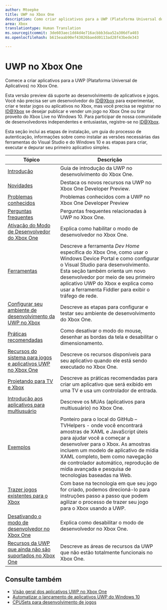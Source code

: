```yaml
---
author: Mtoepke
title: UWP no Xbox One
description: Como criar aplicativos para a UWP (Plataforma Universal do Windows) no Xbox One.
area: Xbox
translationtype: Human Translation
ms.sourcegitcommit: 3de603aec1dd4d4e716acbbb3daa52a306dfa403
ms.openlocfilehash: b615eaab90ef43026baedd0113ad28f43bede343

---
```


# UWP no Xbox One

Comece a criar aplicativos para a UWP (Plataforma Universal de Aplicativos) no Xbox One.

Esta versão preview dá suporte ao desenvolvimento de aplicativos e jogos. Você não precisa ser um desenvolvedor do [ID@Xbox](http://www.xbox.com/Developers/id) para experimentar, criar e testar jogos ou aplicativos no Xbox, mas você precisa se registrar no [ID@Xbox](http://www.xbox.com/Developers/id) se desejar publicar e vender um jogo no Xbox One ou tirar proveito do Xbox Live no Windows 10. Para participar de nossa comunidade de desenvolvedores independentes e entusiastas, registre-se no [ID@Xbox](http://www.xbox.com/Developers/id). 

Esta seção inclui as etapas de instalação, um guia do processo de autenticação, informações sobre como instalar as versões necessárias das ferramentas do Visual Studio e do Windows 10 e as etapas para criar, executar e depurar seu primeiro aplicativo simples. 

| Tópico      | Descrição |
|------------|-------------|
|[Introdução](getting-started.md)| Guia de introdução da UWP no desenvolvimento do Xbox One. |
|[Novidades](whats-new.md)| Destaca os novos recursos na UWP no Xbox One Developer Preview. |
|[Problemas conhecidos](known-issues.md)| Problemas conhecidos com a UWP no Xbox One Developer Preview |
|[Perguntas frequentes](frequently-asked-questions.md)| Perguntas frequentes relacionadas à UWP no Xbox One. |
|[Ativação do Modo de Desenvolvedor do Xbox One](devkit-activation.md)| Explica como habilitar o modo de desenvolvedor no Xbox One. |
|[Ferramentas](introduction-to-xbox-tools.md)| Descreve a ferramenta _Dev Home_ específica do Xbox One, como usar o Windows Device Portal e como configurar o Visual Studio para desenvolvimento. Esta seção também orienta um novo desenvolvedor por meio de seu primeiro aplicativo UWP do Xbox e explica como usar a ferramenta Fiddler para exibir o tráfego de rede. |
|[Configurar seu ambiente de desenvolvimento da UWP no Xbox](development-environment-setup.md)| Descreve as etapas para configurar e testar seu ambiente de desenvolvimento do Xbox One. |
|[Práticas recomendadas](tailoring-for-xbox.md)| Como desativar o modo do mouse, desenhar as bordas da tela e desabilitar o dimensionamento. |
|[Recursos do sistema para jogos e aplicativos UWP no Xbox One](system-resource-allocation.md)| Descreve os recursos disponíveis para seu aplicativo quando ele está sendo executado no Xbox One. | 
|[Projetando para TV e Xbox](http://go.microsoft.com/fwlink/?LinkID=760736)| Descreve as práticas recomendadas para criar um aplicativo que será exibido em uma TV e usa um controlador de entrada. |  
|[Introdução aos aplicativos para multiusuário](multi-user-applications.md)| Descreve os MUAs (aplicativos para multiusuário) no Xbox One. |
|[Exemplos](samples.md)| Ponteiro para o local do GitHub – TVHelpers - onde você encontrará amostras de XAML e JavaScript úteis para ajudar você a começar a desenvolver para o Xbox. As amostras incluem um modelo de aplicativo de mídia XAML completo, bem como navegação de controlador automático, reprodução de mídia avançada e pesquisa de tecnologias baseadas na Web. |
|[Trazer jogos existentes para o Xbox](development-lanes-landing.md)|Com base na tecnologia em que seu jogo for criado, podemos direcioná-lo para instruções passo a passo que podem agilizar o processo de trazer seu jogo para o Xbox usando a UWP.|
|[Desativando o modo de desenvolvedor no Xbox One](devkit-deactivation.md)| Explica como desabilitar o modo de desenvolvedor no Xbox One. |
|[Recursos da UWP que ainda não são suportados no Xbox One](http://go.microsoft.com/fwlink/?LinkId=760755)|  Descreve as áreas de recursos da UWP que não estão totalmente funcionais no Xbox One.|  

## Consulte também
- [Visão geral dos aplicativos UWP no Xbox One](http://go.microsoft.com/fwlink/?LinkId=780786) 
- [Automatizar o lançamento de aplicativos UWP do Windows 10](automate-launching-uwp-apps.md)
- [CPUSets para desenvolvimento de jogos](cpusets-games.md)
  



<!--HONumber=Jul16_HO2-->


